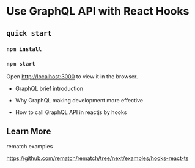 # Use GraphQL API with React Hooks

## `quick start`

### `npm install`
### `npm start`

Open [http://localhost:3000](http://localhost:3000) to view it in the browser.



- GraphQL brief introduction
  
- Why GraphQL making development more effective


- How to call GraphQL API in reactjs by hooks

## Learn More


rematch examples

https://github.com/rematch/rematch/tree/next/examples/hooks-react-ts


